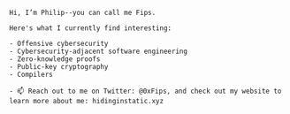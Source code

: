 

```
Hi, I’m Philip--you can call me Fips.

Here's what I currently find interesting:

- Offensive cybersecurity
- Cybersecurity-adjacent software engineering
- Zero-knowledge proofs
- Public-key cryptography
- Compilers

- 📫 Reach out to me on Twitter: @0xFips, and check out my website to learn more about me: hidinginstatic.xyz
```
<!---
pwang00/pwang00 is a ✨ special ✨ repository because its `README.md` (this file) appears on your GitHub profile.
You can click the Preview link to take a look at your changes.
--->
